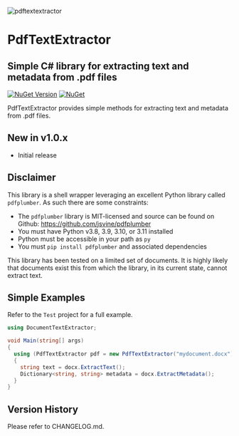 ﻿![pdftextextractor](https://raw.githubusercontent.com/jchristn/PdfTextExtractor/main/assets/logo.ico)

# PdfTextExtractor

## Simple C# library for extracting text and metadata from .pdf files

[![NuGet Version](https://img.shields.io/nuget/v/PdfTextExtractor.svg?style=flat)](https://www.nuget.org/packages/PdfTextExtractor/) [![NuGet](https://img.shields.io/nuget/dt/PdfTextExtractor.svg)](https://www.nuget.org/packages/PdfTextExtractor)    

PdfTextExtractor provides simple methods for extracting text and metadata from .pdf files.

## New in v1.0.x

- Initial release

## Disclaimer

This library is a shell wrapper leveraging an excellent Python library called ```pdfplumber```.  As such there are some constraints:

- The ```pdfplumber``` library is MIT-licensed and source can be found on Github: https://github.com/jsvine/pdfplumber
- You must have Python v3.8, 3.9, 3.10, or 3.11 installed
- Python must be accessible in your path as ```py```
- You must ```pip install pdfplumber``` and associated dependencies

This library has been tested on a limited set of documents.  It is highly likely that documents exist this from which the library, in its current state, cannot extract text.

## Simple Examples

Refer to the ```Test``` project for a full example.

```csharp
using DocumentTextExtractor;

void Main(string[] args)
{
  using (PdfTextExtractor pdf = new PdfTextExtractor("mydocument.docx"))
  {
    string text = docx.ExtractText();
    Dictionary<string, string> metadata = docx.ExtractMetadata();
  }
}
```

## Version History

Please refer to CHANGELOG.md.
